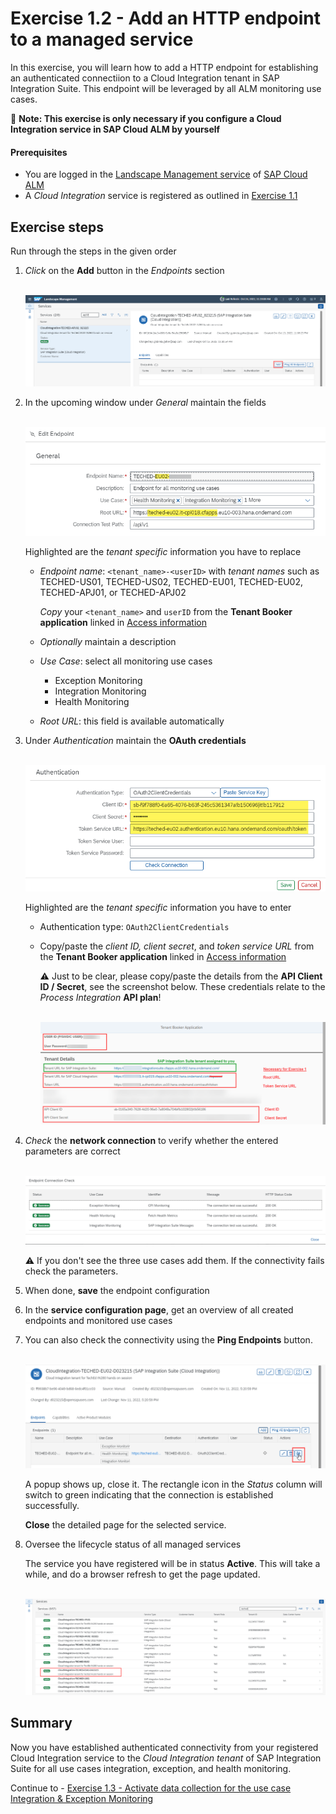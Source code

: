 # Exercise 1.2 - Add an HTTP endpoint to a managed service

In this exercise, you will learn how to add a HTTP endpoint for establishing an authenticated connectiion to a Cloud Integration tenant in SAP Integration Suite. This endpoint will be leveraged by all ALM monitoring use cases.

:construction_worker: **Note: This exercise is only necessary if you configure a Cloud Integration service in SAP Cloud ALM by yourself**

#### Prerequisites

- You are logged in the [Landscape Management service](https://teched22-cloudalm-003.eu10.alm.cloud.sap/shell/run?sap-ui-app-id=sap.crun.landscape) of [SAP Cloud ALM](https://teched22-cloudalm-003.eu10.alm.cloud.sap/launchpad#Shell-home)
- A *Cloud Integration* service is registered as outlined in [Exercise 1.1](/exercises/ex1/ex11/)

## Exercise steps

Run through the steps in the given order

1. *Click* on the **Add** button in the *Endpoints* section

    <br>![](/exercises/ex1/images/LMSAddEndpointButton.png)
       
2. In the upcoming window under *General* maintain the fields

    <br>![Replace the highlighted parts by the Tenant Booker app info](/exercises/ex1/images/LMSAddEndpointGeneral.png)
    
    Highlighted are the *tenant specific* information you have to replace
    
    - *Endpoint name*: `<tenant_name>-<userID>` with *tenant names* such as TECHED-US01, TECHED-US02, TECHED-EU01, TECHED-EU02, TECHED-APJ01, or TECHED-APJ02
       
        *Copy* your `<tenant_name>` and `userID` from  the **Tenant Booker application** linked in [Access information](/exercises/ex0/ex02/) 
		
    - *Optionally* maintain a description
    - *Use Case*: select all monitoring use cases
        - Exception Monitoring
        - Integration Monitoring
        - Health Monitoring
     - *Root URL*: this field is available automatically

3.	Under *Authentication* maintain the **OAuth credentials**

    <br>![Highlighted the tenant name](/exercises/ex1/images/LMSAddEndpointAuthentication.png)
    
    Highlighted are the *tenant specific* information you have to enter
    
	- Authentication type: `OAuth2ClientCredentials`
	
	- Copy/paste the *client ID, client secret*, and *token service URL* from the **Tenant Booker application** linked in [Access information](/exercises/ex0/ex02/) 
  
	  :warning: Just to be clear, please copy/paste the details from the **API Client ID / Secret**, see the screenshot below. These credentials relate to the *Process Integration* **API plan**!

      <br>![Highlighted the tenant name](/exercises/ex1/images/BookerAppResultEndpointAuthentication.png)
   
4. *Check* the **network connection** to verify whether the entered parameters are correct

    <br>![](/exercises/ex1/images/LMSEndpointConnectionCheck.png)
    
    :warning: If you don't see the three use cases add them. If the connectivity fails check the parameters.
    
5. When done, **save** the endpoint configuration

6. In the **service configuration page**, get an overview of all created endpoints and monitored use cases

6. You can also check the connectivity using the **Ping Endpoints** button. 

    <br>![](/exercises/ex1/images/LMSPingConnection.png)
    
    A popup shows up, close it. The rectangle icon in the *Status* column will switch to green indicating that the connection is established successfully.
    
    **Close** the detailed page for the selected service.
    
7.  Oversee the lifecycle status of all managed services

    The service you have registered will be in status **Active**. This will take a while, and do a browser refresh to get the page updated.

    <br>![](/exercises/ex1/images/LMSManagedServices.png)
    
## Summary

Now you have established authenticated connectivity from your registered Cloud Integration service to the *Cloud Integration tenant* of SAP Integration Suite for all use cases integration, exception, and health monitoring.

Continue to - [Exercise 1.3 - Activate data collection for the use case Integration & Exception Monitoring](/exercises/ex1/ex13/)
